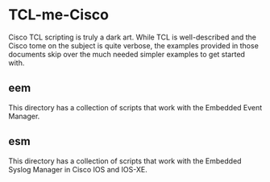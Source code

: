 # TCL-me-Cisco

Cisco TCL scripting is truly a dark art.  While TCL is well-described and the Cisco tome on the subject is quite verbose, the examples provided in those documents skip over the much needed simpler examples to get started with.

## eem

This directory has a collection of scripts that work with the Embedded Event Manager.

## esm

This directory has a collection of scripts that work with the Embedded Syslog Manager in Cisco IOS and IOS-XE.

